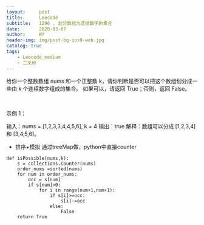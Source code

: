 ```yaml
---
layout:     post
title:      Leecode
subtitle:   1296 . 划分数组为连续数字的集合
date:       2020-03-07
author:     WY
header-img: img/post-bg-ios9-web.jpg
catalog: true
tags:
    - Leecode_medium
    - 二叉树
---
```

给你一个整数数组 nums 和一个正整数 k，请你判断是否可以把这个数组划分成一些由 k 个连续数字组成的集合。
如果可以，请返回 True；否则，返回 False。

 

示例 1：

输入：nums = [1,2,3,3,4,4,5,6], k = 4
输出：true
解释：数组可以分成 [1,2,3,4] 和 [3,4,5,6]。

- 排序+模拟 通过treeMap做，python中直接counter

```
def isPossible(nums,k):
    s = collections.Counter(nums)
    order_nums =sorted(nums)
    for num in order_nums:
        occ = s[num]
        if s[num]>0:
            for i in range(num+1,num+1):
                if s[i]>=occ:
                    s[i]-=occ 
                else:
                    False
    return True

```